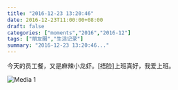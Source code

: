 ```yaml
---
title: "2016-12-23 13:20:46"
date: 2016-12-23T11:00:00+08:00
draft: false
categories: ["moments","2016","2016-12"]
tags: ["朋友圈","生活记录"]
summary: "2016-12-23 13:20:46..."
---
```


今天的员工餐，又是麻辣小龙虾。[捂脸]上班真好，我爱上班。

![Media 1](/Moments/photos/2016-12-23/201612231320460.jpg)

